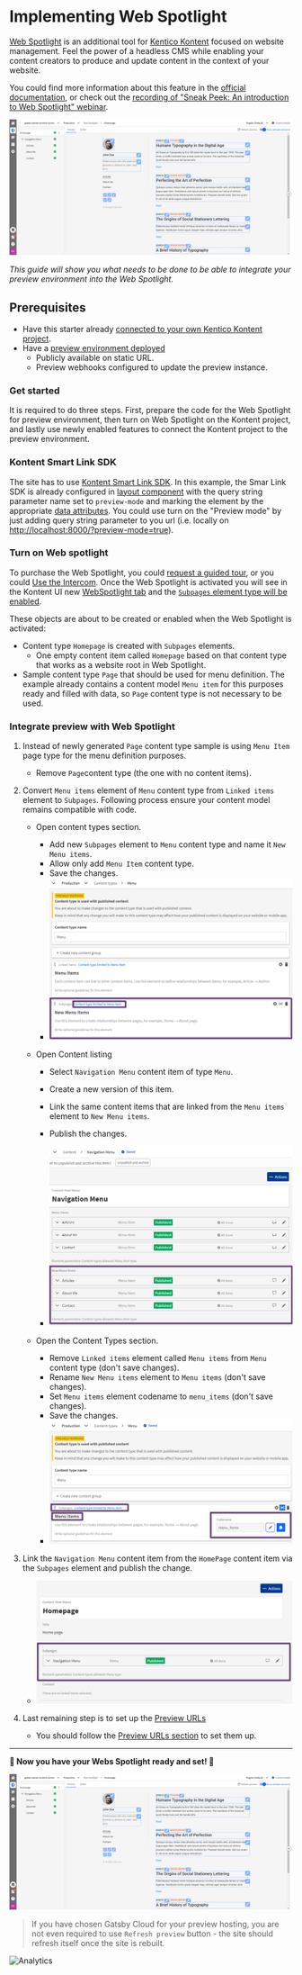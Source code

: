 # Implementing Web Spotlight

[Web Spotlight](./http://webspotlight.kontent.ai/) is an additional tool for [Kentico Kontent](https://kontent.ai) focused on website management. Feel the power of a headless CMS while enabling your content creators to produce and update content in the context of your website.

You could find more information about this feature in the [official documentation](https://docs.kontent.ai/tutorials/set-up-kontent/set-up-your-project/web-spotlight), or check out the [recording of "Sneak Peek: An introduction to Web Spotlight" webinar](https://kontent.ai/webinars/on-demand/introduction-web-spotlight).


![Web Spotlight preview](./web-spotlight.png)

_This guide will show you what needs to be done to be able to integrate your preview environment into the Web Spotlight._

## Prerequisites

* Have this starter already [connected to your own Kentico Kontent project](../README.md#Getting-Started).
* Have a [preview environment deployed](../README.md#Preview-Deploy)
  * Publicly available on static URL.
  * Preview webhooks configured to update the preview instance.

### Get started

It is required to do three steps. First, prepare the code for the Web Spotlight for preview environment, then turn on Web Spotlight on the Kontent project, and lastly use newly enabled features to connect the Kontent project to the preview environment.


### Kontent Smart Link SDK

The site has to use [Kontent Smart Link SDK](https://github.com/Kentico/kontent-smart-link#readme). In this example, the Smar Link SDK is already configured in [layout component](../src/components/Layout/index.jsx) with the query string parameter name set to `preview-mode` and marking the element by the appropriate [data attributes](https://github.com/Kentico/kontent-smart-link/blob/master/README.md#data-attributes). You could use turn on the "Preview mode" by just adding query string parameter to you url (i.e. locally on <http://localhost:8000/?preview-mode=true>).

### Turn on Web spotlight

To purchase the Web Spotlight, you could [request a guided tour](https://webspotlight.kontent.ai/#form), or you could [Use the Intercom](https://docs.kontent.ai/tutorials/set-up-kontent/set-up-your-project/web-spotlight#a-boost-your-web-with-web-spotlight). Once the Web Spotlight is activated you will see in the Kontent UI new [WebSpotlight tab](https://docs.kontent.ai/tutorials/set-up-kontent/set-up-your-project/web-spotlight#a-what-web-spotlight-looks-like) and the [`Subpages` element type will be enabled](https://docs.kontent.ai/tutorials/set-up-kontent/set-up-your-project/web-spotlight#a-how-web-spotlight-works).

These objects are about to be created or enabled when the Web Spotlight is activated:


* Content type `Homepage` is created with `Subpages` elements.
  * One empty content item called `Homepage` based on that content type that works as a website root in Web Spotlight.
* Sample content type `Page` that should be used for menu definition. The example already contains a content model `Menu item` for this purposes ready and filled with data, so `Page` content type is not necessary to be used.

### Integrate preview with Web Spotlight

1. Instead of newly generated `Page` content type sample is using `Menu Item` page type for the menu definition purposes.
    * Remove `Page`content type (the one with no content items).
1. Convert `Menu items` element of `Menu` content type from `Linked items` element to `Subpages`. Following process ensure your content model remains compatible with code.
    * Open content types section.
        * Add new `Subpages` element to `Menu` content type and name it `New Menu items`.
        * Allow only add `Menu Item` content type.
        * Save the changes.
        * ![Add new Subpages element](./new-menu-items.png)
    * Open Content listing
        * Select `Navigation Menu` content item of type `Menu`.
        * Create a new version of this item.

        * Link the same content items that are linked from the `Menu items` element to `New Menu items`.

        * Publish the changes.
        * ![Fill new Subpages element](./new-menu-items-content.png)
    * Open the Content Types section.

        * Remove `Linked items` element called `Menu items` from `Menu` content type (don't save changes).
        * Rename `New Menu items` element to `Menu items` (don't save changes).
        * Set `Menu items` element codename to `menu_items` (don't save changes).
        * Save the changes.
        * ![Remove old Subpages element](./new-menu-items-finalize.png)
1. Link the `Navigation Menu` content item from the `HomePage` content item via the `Subpages` element and publish the change.

    * ![Add Navigation to Homepage](./homepage-navigation-link.png)
1. Last remaining step is to set up the [Preview URLs](https://docs.kontent.ai/tutorials/develop-apps/build-strong-foundation/set-up-preview#a-set-up-content-preview-in-your-project)
    * You should follow the [Preview URLs section](../README.md#Preview-URLs) to set them up.


----

**🚀 Now you have your Webs Spotlight ready and set! 🚀**

![Web Spotlight preview](./web-spotlight.png)

> If you have chosen Gatsby Cloud for your preview hosting, you are not even required to use `Refresh preview` button - the site should refresh itself once the site is rebuilt.

![Analytics](https://kentico-ga-beacon.azurewebsites.net/api/UA-69014260-4/Kentico/gatsby-starter-kontent-lumen/docs/WEB-SPOTLIGHT?pixel)
